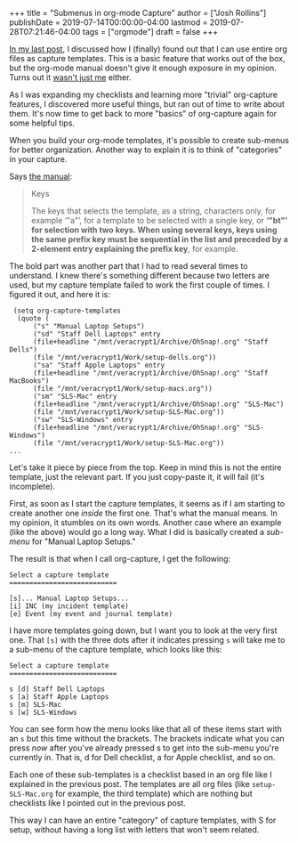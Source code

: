 +++
title = "Submenus in org-mode Capture"
author = ["Josh Rollins"]
publishDate = 2019-07-14T00:00:00-04:00
lastmod = 2019-07-28T07:21:46-04:00
tags = ["orgmode"]
draft = false
+++

[In my last post](https://joshrollinswrites.com/help-desk-head-desk/org-capture-in-files/), I discussed how I (finally) found out that I can use entire org files as capture templates. This is a basic feature that works out of the box, but the org-mode manual doesn't give it enough exposure in my opinion. Turns out it [wasn't just me](https://irreal.org/blog/?p=8161) either.

As I was expanding my checklists and learning more "trivial" org-capture features, I discovered more useful things, but ran out of time to write about them. It's now time to get back to more "basics" of org-capture again for some helpful tips.

<!--more-->

When you build your org-mode templates, it's possible to create sub-menus for better organization. Another way to explain it is to think of "categories" in your capture.

Says [the manual](https://orgmode.org/manual/Template-elements.html#Template-elements):

> Keys
>
> The keys that selects the template, as a string, characters only, for example ‘"a"’, for a template to be selected with a single key, or **‘"bt"’ for selection with two keys. When using several keys, keys using the same prefix key must be sequential in the list and preceded by a 2-element entry explaining the prefix key**, for example.

The bold part was another part that I had to read several times to understand. I knew there's something different because two letters are used, but my capture template failed to work the first couple of times. I figured it out, and here it is:

```nil
 (setq org-capture-templates
  (quote (
	  ("s" "Manual Laptop Setups")
	  ("sd" "Staff Dell Laptops" entry
	  (file+headline "/mnt/veracrypt1/Archive/OhSnap!.org" "Staff Dells")
	  (file "/mnt/veracrypt1/Work/setup-dells.org"))
	  ("sa" "Staff Apple Laptops" entry
	  (file+headline "/mnt/veracrypt1/Archive/OhSnap!.org" "Staff MacBooks")
	  (file "/mnt/veracrypt1/Work/setup-macs.org"))
	  ("sm" "SLS-Mac" entry
	  (file+headline "/mnt/veracrypt1/Archive/OhSnap!.org" "SLS-Mac")
	  (file "/mnt/veracrypt1/Work/setup-SLS-Mac.org"))
	  ("sw" "SLS-Windows" entry
	  (file+headline "/mnt/veracrypt1/Archive/OhSnap!.org" "SLS-Windows")
	  (file "/mnt/veracrypt1/Work/setup-SLS-Mac.org"))
...
```

Let's take it piece by piece from the top. Keep in mind this is not the entire template, just the relevant part. If you just copy-paste it, it will fail (it's incomplete).

First, as soon as I start the capture templates, it seems as if I am starting to create another one _inside_ the first one. That's what the manual means. In my opinion, it stumbles on its own words. Another case where an example (like the above) would go a long way. What I did is basically created a _sub-menu_ for "Manual Laptop Setups."

The result is that when I call org-capture, I get the following:

```nil
Select a capture template
===========================

[s]... Manual Laptop Setups...
[i] INC (my incident template)
[e] Event (my event and journal template)
```

I have more templates going down, but I want you to look at the very first one. That `[s]` with the three dots after it indicates pressing `s` will take me to a sub-menu of the capture template, which looks like this:

```nil
Select a capture template
===========================

s [d] Staff Dell Laptops
s [a] Staff Apple Laptops
s [m] SLS-Mac
s [w] SLS-Windows
```

You can see form how the menu looks like that all of these items start with an `s` but this time without the brackets. The brackets indicate what you can press _now_ after you've already pressed s to get into the sub-menu you're currently in. That is, d for Dell checklist, a for Apple checklist, and so on.

Each one of these sub-templates is a checklist based in an org file like I explained in the previous post. The templates are all org files (like `setup-SLS-Mac.org` for example, the third template) which are nothing but checklists like I pointed out in the previous post.

This way I can have an entire "category" of capture templates, with S for setup, without having a long list with letters that won't seem related.